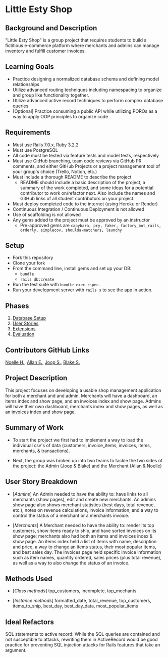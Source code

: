 # Little Esty Shop

## Background and Description

"Little Esty Shop" is a group project that requires students to build a fictitious e-commerce platform where merchants and admins can manage inventory and fulfill customer invoices.

## Learning Goals
- Practice designing a normalized database schema and defining model relationships
- Utilize advanced routing techniques including namespacing to organize and group like functionality together.
- Utilize advanced active record techniques to perform complex database queries
- [Optional] Practice consuming a public API while utilizing POROs as a way to apply OOP principles to organize code

## Requirements
- Must use Rails 7.0.x, Ruby 3.2.2
- Must use PostgreSQL
- All code must be tested via feature tests and model tests, respectively
- Must use GitHub branching, team code reviews via GitHub PR comments, and either GitHub Projects or a project management tool of your group's choice (Trello, Notion, etc.)
- Must include a thorough README to describe the project
   - README should include a basic description of the project, a summary of the work completed, and some ideas for a potential contributor to work on/refactor next. Also include the names and GitHub links of all student contributors on your project. 
- Must deploy completed code to the internet (using Heroku or Render)
- Continuous Integration / Continuous Deployment is not allowed
- Use of scaffolding is not allowed
- Any gems added to the project must be approved by an instructor
  - Pre-approved gems are `capybara, pry, faker, factory_bot_rails, orderly, simplecov, shoulda-matchers, launchy`

## Setup

* Fork this repository
* Clone your fork
* From the command line, install gems and set up your DB:
    * `bundle`
    * `rails db:create`
* Run the test suite with `bundle exec rspec`.
* Run your development server with `rails s` to see the app in action.

## Phases

1. [Database Setup](./doc/db_setup.md)
1. [User Stories](./doc/user_stories.md)
1. [Extensions](./doc/extensions.md)
1. [Evaluation](./doc/evaluation.md)


## Contributors GitHub Links 

[Noelle H.](https://github.com/lofi-nowhale),
[Allan E.](https://github.com/aevans27),
[Joop S.](https://github.com/JoopStark),
[Blake S.](https://github.com/bserge13)

## Project Description 

This project focuses on developing a usable shop management application for both a merchant and and admin. Merchants will have a dashboard, an items index and show page, and an invoices index and show page. Admins will have their own dashboard, merchants index and show pages, as well as an invoices index and show page.    

## Summary of Work 

* To start the project we first had to implement a way to load the individual csv's of data (customers, invoice_items, invoices, items, merchants, & transactions). 

* Next, the group was broken up into two teams to tackle the two sides of the project: the Admin (Joop & Blake) and the Merchant (Allan & Noelle)

## User Story Breakdown 
* [*Admins*] An Admin needed to have the ability to: have links to all merchants (show pages), edit and create new merchants. An admins show page also shows merchant statistics (best days, total revenue, etc.), notes on revenue calculations, invoice information, and a way to control the status of a merchant or a merchants invoice.  

* [*Merchants*] A Merchant needed to have the ability to: render its top customers, show items ready to ship, and have sorted invoices on its show page; merchants also had both an items and invoices index & show page. An items index held a list of items with name, description and price, a way to change an items status, their most popular items, and best sales day. The invoices page held specific invoice information such as item names, quantity ordered, sales prices (plus total revenue), as well as a way to also change the status of an invoice. 

## Methods Used 
* [*Class methods*] top_customers, incomplete, top_mechants

* [*Instance methods*] formatted_date, total_revenue, top_customers, items_to_ship, best_day, best_day_data, most_popular_items   

## Ideal Refactors

SQL statements to active record: While the SQL queries are contained and not susceptible to attacks, rewriting them in ActiveRecord would be good practice for preventing SQL injection attacks for Rails features that take an argument.